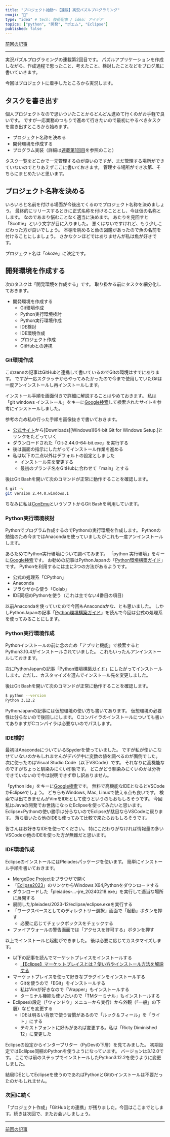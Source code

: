 ```yaml
---
title: "プロジェクト始動～【連載】実況パズルプログラミング"
emoji: "💨"
type: "idea" # tech: 技術記事 / idea: アイデア
topics: ["python", "開発", "ポエム", "Eclipse"]
published: false
---
```

[前回の記事](https://zenn.dev/ogwk/articles/ppb240309blog)

-----
実況パズルプログラミングの連載第2回目です。 パズルアプリケーションを作成しながら、作成過程で思ったこと、考えたこと、検討したことなどをブログ風に書いていきます。

今回はプロジェクトに着手したところから実況します。

## タスクを書き出す

個人プロジェクトなので思いついたことからどんどん進めて行くのがお手軽で良いです。 ですが一応業務のつもりで進めて行きたいので最初にやるべきタスクを書き出すところから始めます。

- プロジェクト名称を決める
- 開発環境を作成する
- プログラム実装（詳細は[連載第1回目](https://zenn.dev/ogwk/articles/ppb240309blog)を参照のこと）

タスク一覧をどこかで一元管理するのが良いのですが、まだ管理する場所ができていないのでとりあえずここに書いておきます。 管理する場所ができ次第、そちらにまとめたいと思います。

## プロジェクト名称を決める

いろいろと名前を付ける場面が今後出てくるのでプロジェクト名称を決めましょう。 最終的にリリースするときに正式名称を付けることとし、今は仮の名称とします。 なのであまり悩むことなく適当に決めます。 あたりを見回すと「Scottie」という文字が目に入りました。 悪くはないですけれど、もう少しこだわった方が良いでしょう。 本棚を眺めると魚の図鑑があったので魚の名前を付けることにしましょう。 さかなクンほどではありませんが私は魚が好きです。

プロジェクト名は「okoze」に決定です。

## 開発環境を作成する

次のタスクは「開発環境を作成する」です。 取り掛かる前にタスクを細分化しておきます。

- 開発環境を作成する
    - Git環境作成
    - Python実行環境検討
    - Python実行環境作成
    - IDE検討
    - IDE環境作成
    - プロジェクト作成
    - GitHubとの連携

### Git環境作成

このzennの記事はGitHubと連携して書いているのでGitの環境はすでにあります。 ですが一応スクラッチからやってみたかったので今まで使用していたGitは一度アンインストールし再インストールします。

インストール手順を画面付きで詳細に解説することはやめておきます。 私は「git windows インストール」をキーに[Google検索](https://www.google.com/search?q=git+windows+%E3%82%A4%E3%83%B3%E3%82%B9%E3%83%88%E3%83%BC%E3%83%AB&oq=git+windows+%E3%82%A4%E3%83%B3%E3%82%B9%E3%83%88%E3%83%BC%E3%83%AB)して検索されたサイトを参考にインストールしました。

参考のため私の行った手順を画像抜きで書いておきます。

- [公式サイト](https://git-scm.com/)から[Downloads][Windows][64-bit Git for Windows Setup.]とリンクをたどっていく
- ダウンロードされた「Git-2.44.0-64-bit.exe」を実行する
- 後は画面の指示にしたがってインストール作業を進める
- 私は以下の二点以外はデフォルトの設定としました
    - インストール先を変更する
    - 最初のブランチ名をGitHubに合わせて「main」とする

後はGit Bashを開いて次のコマンドが正常に動作することを確認します。

```bash
$ git -v
git version 2.44.0.windows.1
```

ちなみに私は[ConEmu](https://conemu.github.io/)というソフトからGit Bashを利用しています。

### Python実行環境検討

Pythonでプログラム作成するのでPythonの実行環境を作成します。 Pythonの勉強のため今まではAnacondaを使っていましたがこれも一度アンインストールします。

あらためてPython実行環境について調べてみます。 「python 実行環境」をキーに[Google検索](https://www.google.com/search?q=python+%E5%AE%9F%E8%A1%8C%E7%92%B0%E5%A2%83)です。 お勧めの記事はPythonJapanの「[Python環境構築ガイド](https://www.python.jp/install/install.html)」です。 Pythonを利用するには主に3つの方法があるようです。

- 公式の処理系「CPython」
- Anaconda
- ブラウザから使う「Colab」
- IDE同梱のPythonを使う（これは主でない4番目の項目）

以前Anacondaを使っていたので今回もAnacondaかな、とも思いました。 しかしPythonJapanの記事「[Python環境構築ガイド](https://www.python.jp/install/install.html)」を読んで今回は公式の処理系を使ってみることにします。

### Python実行環境作成

Pythonインストールの前に念のため「アプリと機能」で検索するとPython3.10.4がインストールされていました。 これもいったんアンインストールしておきます。

次にPythonJapanの記事「[Python環境構築ガイド](https://www.python.jp/install/install.html)」にしたがってインストールします。ただし、カスタマイズを選んでインストール先を変更しました。

後はGit Bashを開いて次のコマンドが正常に動作することを確認します。

```bash
$ python --version
Python 3.12.2
```

PythonJapanの記事には仮想環境の使い方も書いてあります。 仮想環境の必要性は分らないので後回しにします。 Cコンパイラのインストールについても書いてありますがCコンパイラは必要ないのでパスします。

### IDE検討

最初はAnacondaについているSpyderを使っていました。 ですが私が使いこなせていないのかもしれませんがデバグ中に変数の値を調べるのが面倒でした。 次に使ったのはVisual Studio Code（以下VSCode）です。 それなりに高機能なのですがちょっと馴染みにくい印象です。 どこがどう馴染みにくいのかは分析できていないので今は説明できず申し訳ありません。

「python ide」をキーに[Google検索](https://www.google.com/search?q=python+ide&oq=python+ide)です。 無料で高機能なIDEとなるとVSCodeかEclipseでしょう。 どちらもWindows, Mac, Linuxで使える点も良いです。 検索では出てきませんがVimをIDEとして使うというのもおもしろそうです。 今回私はJavaの開発でお世話になったEclipseを使ってみたいと思います。 Eclipse+Pythonの使い勝手は分らないのでEclipseが駄目ならVSCodeに戻ります。 落ち着いたら他のIDEも使ってみて比較で来たらおもしろそうです。

皆さんはお好きなIDEを使ってください。 特にこだわりがなければ情報量の多いVSCodeか他のIDEを使った方が無難だと思います。

### IDE環境作成

EclipseのインストールにはPleiadesパッケージを使います。 簡単にインストール手順を書いておきます。

- [MergeDoc Project](https://willbrains.jp/#pleiades.html)をブラウザで開く
- 「[Eclipse2023](https://willbrains.jp/index.html#/pleiades_distros2023.html)」のリンクからWindows X64,Pythonをダウンロードする
- ダウンロードした「pleiades-...-jre_20240218.exe」を実行して適当な場所に展開する
- 展開した/pleiades/2023-12/eclipse/eclipse.exeを実行する
- 「ワークスペースとしてのディレクトリー選択」画面で「起動」ボタンを押す
    - 必要に応じてチェックボックスをチェックする
- ファイアウォールの警告画面では「アクセスを許可する」ボタンを押す

以上でインストールと起動ができました。 後は必要に応じてカスタマイズします。

- 以下の記事を読んでマーケットプレイスをインストールする
    - [【Eclipse】マーケットプレイスとは？使い方やインストール方法を解説する](https://miya-system-works.com/blog/detail/117)
- マーケットプレイスを使って好きなプラグインをインストールする
    - Gitを使うので「EGit」をインストールする
    - 私はVimが好きなので「Vrapper」もインストールする
    - ターミナル機能も使いたいので「TMターミナル」もインストールする
- Eclipseの設定（「ウィンドウ」メニューから実行）から外観（「一般」の下層）などを変更する
    - IDEは明るい背景で使う習慣があるので「ルック＆フィール」を「ライト」にする
    - テキストフォントに好みがあれば変更する。私は「Ricty Diminished 12」に変更した

Eclipseの設定からインタープリター（PyDevの下層）を見てみました。 初期設定ではEclilpse同梱のPythonを使うようになっています。 バージョンは3.12.0です。 ここでは前のステップでインストールしたPython3.12.2を使うように変更しました。

結局IDEとしてEclipseを使うのであればPythonとGitのインストールは不要だったのかもしれません。

### 次回に続く

「プロジェクト作成」「GitHubとの連携」が残りました。今回はここまでとします。続きは次回で、またお会いしましょう。

-----
[前回の記事](https://zenn.dev/ogwk/articles/ppb240309blog)

